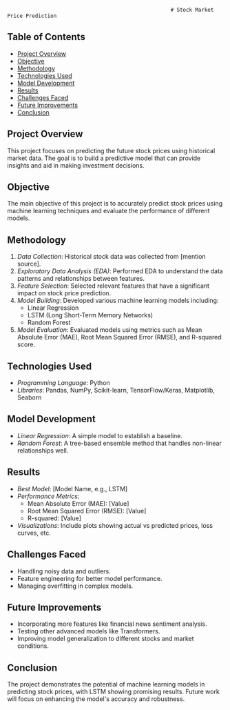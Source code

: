                                                          # Stock Market Price Prediction

## Table of Contents
- [Project Overview](#project-overview)
- [Objective](#objective)
- [Methodology](#methodology)
- [Technologies Used](#technologies-used)
- [Model Development](#model-development)
- [Results](#results)
- [Challenges Faced](#challenges-faced)
- [Future Improvements](#future-improvements)
- [Conclusion](#conclusion)

## Project Overview
This project focuses on predicting the future stock prices using historical market data. The goal is to build a predictive model that can provide insights and aid in making investment decisions.

## Objective
The main objective of this project is to accurately predict stock prices using machine learning techniques and evaluate the performance of different models.


## Methodology
1. *Data Collection*: Historical stock data was collected from [mention source].
2. *Exploratory Data Analysis (EDA)*: Performed EDA to understand the data patterns and relationships between features.
3. *Feature Selection*: Selected relevant features that have a significant impact on stock price prediction.
4. *Model Building*: Developed various machine learning models including:
   - Linear Regression
   - LSTM (Long Short-Term Memory Networks)
   - Random Forest
5. *Model Evaluation*: Evaluated models using metrics such as Mean Absolute Error (MAE), Root Mean Squared Error (RMSE), and R-squared score.

## Technologies Used
- *Programming Language*: Python
- *Libraries*: Pandas, NumPy, Scikit-learn, TensorFlow/Keras, Matplotlib, Seaborn

## Model Development
- *Linear Regression*: A simple model to establish a baseline.
- *Random Forest*: A tree-based ensemble method that handles non-linear relationships well.

## Results
- *Best Model*: [Model Name, e.g., LSTM]
- *Performance Metrics*:
  - Mean Absolute Error (MAE): [Value]
  - Root Mean Squared Error (RMSE): [Value]
  - R-squared: [Value]
- *Visualizations*: Include plots showing actual vs predicted prices, loss curves, etc.

## Challenges Faced
- Handling noisy data and outliers.
- Feature engineering for better model performance.
- Managing overfitting in complex models.

## Future Improvements
- Incorporating more features like financial news sentiment analysis.
- Testing other advanced models like Transformers.
- Improving model generalization to different stocks and market conditions.

## Conclusion
The project demonstrates the potential of machine learning models in predicting stock prices, with LSTM showing promising results. Future work will focus on enhancing the model's accuracy and robustness.
